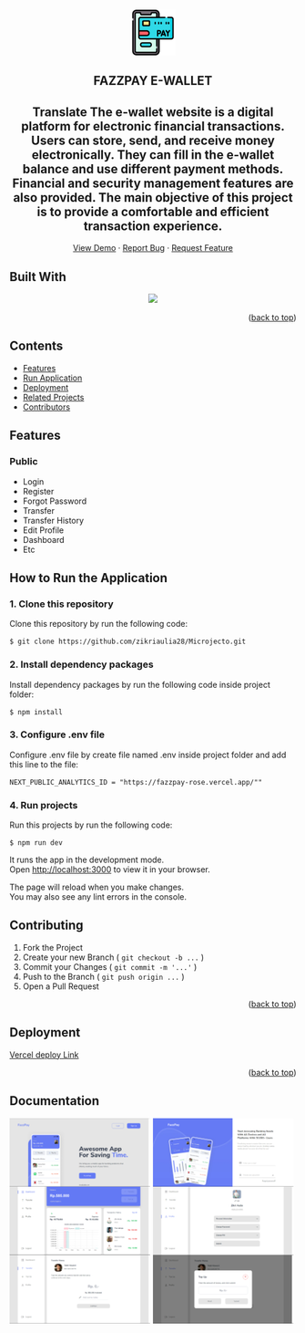 <a id="readme-top"></a>

<!-- PROJECT LOGO -->
<br />
<div align="center">
  <a href="#">
    <img src="./public/favicon.ico" alt="Logo" width="80" height="80">
  </a>

  <h2 align="center">FAZZPAY E-WALLET</h2>

  <h2>Translate The e-wallet website is a digital platform for electronic financial transactions. Users can store, send, and receive money electronically. They can fill in the e-wallet balance and use different payment methods. Financial and security management features are also provided. The main objective of this project is to provide a comfortable and efficient transaction experience.</h2>

  <p align="center">
    <a href="https://microjecto-fazzpay.vercel.app/">View Demo</a>
    ·
    <a href="mailto:zikriaulia98@gmail.com">Report Bug</a>
    ·
    <a href="mailto:zikriaulia98@gmail.com">Request Feature</a>
  </p>
</div>

## Built With

<p align="center">
  <a href="https://skillicons.dev">
    <img src="https://skillicons.dev/icons?i=react,javascript,html,css,redux,tailwind,vercel,next" />
  </a>
</p>

<p align="right">(<a href="#readme-top">back to top</a>)</p>

## Contents

- [Features](#features)
- [Run Application](#how-to-run-the-application)
- [Deployment](#deployment)
- [Related Projects](#related-projects)
- [Contributors](#contributors)

## Features

### Public

- Login
- Register
- Forgot Password
- Transfer
- Transfer History
- Edit Profile
- Dashboard
- Etc

## How to Run the Application

### 1. Clone this repository

Clone this repository by run the following code:

```
$ git clone https://github.com/zikriaulia28/Microjecto.git
```

### 2. Install dependency packages

Install dependency packages by run the following code inside project folder:

```
$ npm install
```

### 3. Configure .env file

Configure .env file by create file named .env inside project folder and add this line to the file:

```
NEXT_PUBLIC_ANALYTICS_ID = "https://fazzpay-rose.vercel.app/""

```

### 4. Run projects

Run this projects by run the following code:

```
$ npm run dev
```

It runs the app in the development mode.\
Open [http://localhost:3000](http://localhost:3000) to view it in your browser.

The page will reload when you make changes.\
You may also see any lint errors in the console.

## Contributing

1. Fork the Project
2. Create your new Branch ( `git checkout -b ...` )
3. Commit your Changes ( `git commit -m '...'` )
4. Push to the Branch ( `git push origin ...` )
5. Open a Pull Request

<p align="right">(<a href="#readme-top">back to top</a>)</p>

## Deployment

[Vercel deploy Link](https://microjecto-fazzpay.vercel.app/)

<p align="right">(<a href="#readme-top">back to top</a>)</p>

## Documentation

<div style="display: flex; flex-wrap: wrap; gap: 1%;">
<img width="49%" src="./src/assets/readme/readme1.png" alt="Landing page">
<img width="49%" src="./src/assets/readme/readme2.png" alt="Landing page">
</div>
<div style="display: flex; flex-wrap: wrap; gap: 1%;">
<img width="49%" src="./src/assets/readme/readme4.png" alt="Landing page">
<img width="49%" src="./src/assets/readme/readme5.png" alt="Landing page">
</div>
<div style="display: flex; flex-wrap: wrap; gap: 1%;">
<img width="49%" src="./src/assets/readme/readme6.png" alt="Landing page">
<img width="49%" src="./src/assets/readme/readme7.png" alt="Landing page">
</div>
